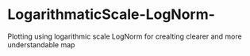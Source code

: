 # LogarithmaticScale-LogNorm-
Plotting using logarithmic scale LogNorm for crealting clearer and more understandable map

